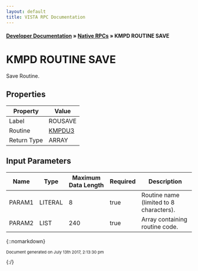 ```yaml
---
layout: default
title: VISTA RPC Documentation
---
```


#### [Developer Documentation](../index) &#187; [Native RPCs](TableOfContents) &#187; KMPD ROUTINE SAVE<br/>
# KMPD ROUTINE SAVE

Save Routine.

## Properties

Property | Value
--- | ---
Label | ROUSAVE
Routine | [KMPDU3](http://code.osehra.org/dox/Routine_KMPDU3_source.html)
Return Type | ARRAY


## Input Parameters

Name | Type | Maximum Data Length | Required | Description
--- | --- | --- | --- | ---
PARAM1 | LITERAL | 8 | true | Routine name (limited to 8 characters).
PARAM2 | LIST | 240 | true | Array containing routine code.



{::nomarkdown} <br/><p style="font-size: 11px">Document generated on July 13th 2017, 2:13:30 pm</p>{:/}